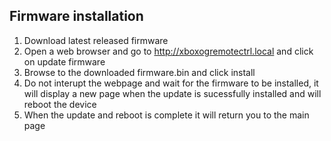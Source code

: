 ## Firmware installation

1. Download latest released firmware
2. Open a web browser and go to http://xboxogremotectrl.local and click on update firmware
3. Browse to the downloaded firmware.bin and click install
4. Do not interupt the webpage and wait for the firmware to be installed, it will display a new page when the update is sucessfully installed and will reboot the device
5. When the update and reboot is complete it will return you to the main page
